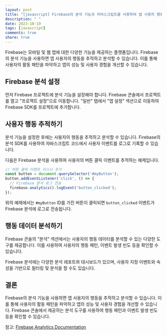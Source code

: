 ```yaml
---
layout: post
title: "[javascript] Firebase의 분석 기능과 자바스크립트를 사용하여 앱 사용자 행동 분석하기"
description: " "
date: 2023-10-19
tags: [javascript]
comments: true
share: true
---
```


Firebase는 모바일 및 웹 앱에 대한 다양한 기능을 제공하는 플랫폼입니다. Firebase의 분석 기능을 사용하면 앱 사용자의 행동을 추적하고 분석할 수 있습니다. 이를 통해 사용자의 활동 패턴을 파악하고 앱의 성능 및 사용자 경험을 개선할 수 있습니다.

## Firebase 분석 설정

먼저 Firebase 프로젝트에 분석 기능을 설정해야 합니다. Firebase 콘솔에서 프로젝트를 열고 "프로젝트 설정"으로 이동합니다. "일반" 탭에서 "앱 설정" 섹션으로 이동하여 Firebase SDK를 프로젝트에 추가합니다.

## 사용자 행동 추적하기

분석 기능을 설정한 후에는 사용자의 행동을 추적하고 분석할 수 있습니다. Firebase의 분석 SDK를 사용하여 자바스크립트 코드에서 사용자 이벤트를 로그로 기록할 수 있습니다.

다음은 Firebase 분석을 사용하여 사용자의 버튼 클릭 이벤트를 추적하는 예제입니다.

```javascript
// 버튼 클릭 이벤트 리스너 추가
const button = document.querySelector('#myButton');
button.addEventListener('click', () => {
  // Firebase 분석 로그 전송
  firebase.analytics().logEvent('button_clicked');
});
```

위의 예제에서는 `#myButton` ID를 가진 버튼이 클릭되면 `button_clicked` 이벤트가 Firebase 분석에 로그로 전송됩니다.

## 행동 데이터 분석하기

Firebase 콘솔의 "분석" 섹션에서는 사용자의 행동 데이터를 분석할 수 있는 다양한 도구를 제공합니다. 이를 사용하여 사용자의 행동 패턴, 이벤트 발생 빈도 등을 확인할 수 있습니다.

Firebase 분석에는 다양한 분석 레포트와 대시보드가 있으며, 사용자 지정 이벤트와 속성을 기반으로 필터링 및 분석을 할 수도 있습니다.

## 결론

Firebase의 분석 기능을 사용하면 앱 사용자의 행동을 추적하고 분석할 수 있습니다. 이를 통해 사용자의 활동 패턴을 파악하고 앱의 성능 및 사용자 경험을 개선할 수 있습니다. Firebase 콘솔에서 제공하는 분석 도구를 사용하여 행동 패턴과 이벤트 발생 빈도 등을 확인할 수 있습니다.

참고: [Firebase Analytics Documentation](https://firebase.google.com/docs/analytics)